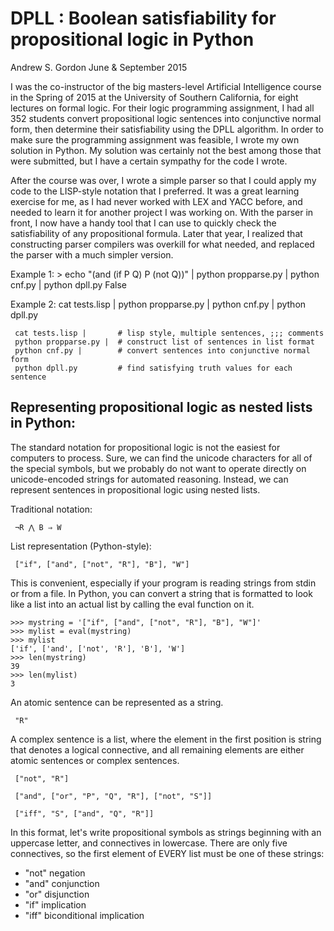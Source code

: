 # DPLL : Boolean satisfiability for propositional logic in Python
Andrew S. Gordon
June & September 2015 

I was the co-instructor of the big masters-level Artificial Intelligence course in the Spring of 2015 at the University of Southern California, for eight lectures on formal logic. For their logic programming assignment, I had all 352 students convert propositional logic sentences into conjunctive normal form, then determine their satisfiability using the DPLL algorithm. In order to make sure the programming assignment was feasible, I wrote my own solution in Python. My solution was certainly not the best among those that were submitted, but I have a certain sympathy for the code I wrote. 

After the course was over, I wrote a simple parser so that I could apply my code to the LISP-style notation that I preferred. It was a great learning exercise for me, as I had never worked with LEX and YACC before, and needed to learn it for another project I was working on. With the parser in front, I now have a handy tool that I can use to quickly check the satisfiability of any propositional formula. Later that year, I realized that constructing parser compilers was overkill for what needed, and replaced the parser with a much simpler version.

Example 1:
    > echo "(and (if P Q) P (not Q))" | python propparse.py | python cnf.py | python dpll.py
    False

Example 2:
    cat tests.lisp | python propparse.py | python cnf.py | python dpll.py

     cat tests.lisp |   	# lisp style, multiple sentences, ;;; comments
     python propparse.py | 	# construct list of sentences in list format
     python cnf.py |    	# convert sentences into conjunctive normal form
     python dpll.py      	# find satisfying truth values for each sentence


## Representing propositional logic as nested lists in Python:

The standard notation for propositional logic is not the easiest for computers to process. Sure, we can find the unicode characters for all of the special symbols, but we probably do not want to operate directly on unicode-encoded strings for automated reasoning. Instead, we can represent sentences in propositional logic using nested lists.

Traditional notation:

     ¬R ⋀ B ⇒ W

List representation (Python-style):

     ["if", ["and", ["not", "R"], "B"], "W"]

This is convenient, especially if your program is reading strings from stdin or from a file. In Python, you can convert a string that is formatted to look like a list into an actual list by calling the eval function on it.

    >>> mystring = '["if", ["and", ["not", "R"], "B"], "W"]'
    >>> mylist = eval(mystring)
    >>> mylist
    ['if', ['and', ['not', 'R'], 'B'], 'W']
    >>> len(mystring)
    39
    >>> len(mylist)
    3

An atomic sentence can be represented as a string.

     "R"

A complex sentence is a list, where the element in the first position is string that denotes a logical connective, and all remaining elements are either atomic sentences or complex sentences.

     ["not", "R"]

     ["and", ["or", "P", "Q", "R"], ["not", "S"]]

     ["iff", "S", ["and", "Q", "R"]]

In this format, let's write propositional symbols as strings beginning with an uppercase letter, and connectives in lowercase. There are only five connectives, so the first element of EVERY list must be one of these strings:

* "not"		negation
* "and"		conjunction
* "or"		disjunction
* "if"		implication
* "iff"		biconditional implication




